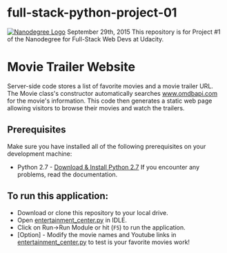 # full-stack-python-project-01
[![Nanodegree Logo](https://lh6.ggpht.com/oEFKYOtIX6yuG_aTdDOBiREqEks24HYss4WD3aSvfhlip2fu0-Qli8wZwni6iwrwfFmE3kdt8gWiUNyr4W4=s0#w=75&h=75)](http://udacity.com/)
September 29th, 2015
This repository is for Project #1 of the Nanodegree for Full-Stack Web Devs at Udacity.

# Movie Trailer Website
Server-side code stores a list of favorite movies and a movie trailer URL. The Movie class's constructor automatically searches www.omdbapi.com for the movie's information.  This code then generates a static web page allowing visitors to browse their movies and watch the trailers.

## Prerequisites
Make sure you have installed all of the following prerequisites on your development machine:
* Python 2.7 - [Download & Install Python 2.7](https://www.python.org/download/releases/2.7/) If you encounter any problems, read the documentation.

## To run this application:
* Download or clone this repository to your local drive.
* Open [entertainment_center.py](https://github.com/zklinger2000/full-stack-python-project-01/blob/master/movies/entertainment_center.py) in IDLE.
* Click on Run->Run Module or hit (`F5`) to run the application.
* [Option] - Modify the movie names and Youtube links in [entertainment_center.py](https://github.com/zklinger2000/full-stack-python-project-01/blob/master/movies/entertainment_center.py) to test is your favorite movies work!
